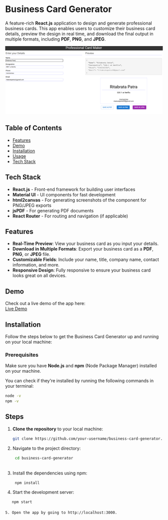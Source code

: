 # Business Card Generator

A feature-rich **React.js** application to design and generate professional business cards. This app enables users to customize their business card details, preview the design in real time, and download the final output in multiple formats, including **PDF**, **PNG**, and **JPEG**.

![Business Card Generator](image.png)

## Table of Contents

- [Features](#features)
- [Demo](#demo)
- [Installation](#installation)
- [Usage](#usage)
- [Tech Stack](#tech-stack)


## Tech Stack

- **React.js** - Front-end framework for building user interfaces
- **Material UI** - UI components for fast development
- **html2canvas** - For generating screenshots of the component for PNG/JPEG exports
- **jsPDF** - For generating PDF documents
- **React Router** - For routing and navigation (if applicable)

## Features

- **Real-Time Preview**: View your business card as you input your details.
- **Download in Multiple Formats**: Export your business card as a **PDF**, **PNG**, or **JPEG** file.
- **Customizable Fields**: Include your name, title, company name, contact information, and more.
- **Responsive Design**: Fully responsive to ensure your business card looks great on all devices.

## Demo

Check out a live demo of the app here:  
[Live Demo](https://bussiness-card-maker.vercel.app/)  

## Installation

Follow the steps below to get the Business Card Generator up and running on your local machine:

### Prerequisites

Make sure you have **Node.js** and **npm** (Node Package Manager) installed on your machine.

You can check if they're installed by running the following commands in your terminal:

```bash
node -v
npm -v

```

## Steps

1. **Clone the repository** to your local machine:
   ```bash
   git clone https://github.com/your-username/business-card-generator.git
    ```

2. Navigate to the project directory:
   ```bash
    cd business-card-generator



3. Install the dependencies using npm:
   ```bash
    npm install


4. Start the development server:
 ```bash
    npm start

5. Open the app by going to http://localhost:3000.
